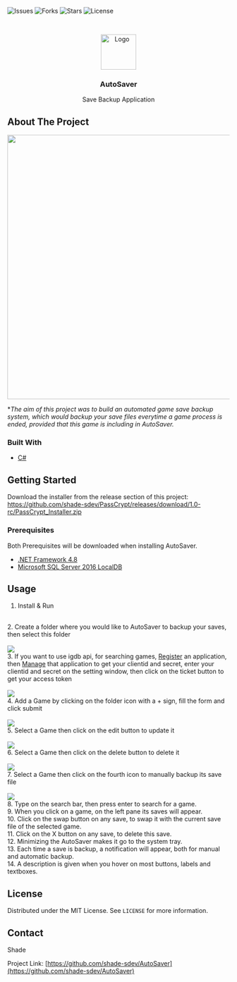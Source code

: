 <!--
*** Thanks for checking out the Best-README-Template. If you have a suggestion
*** that would make this better, please fork the repo and create a pull request
*** or simply open an issue with the tag "enhancement".
*** Thanks again! Now go create something AMAZING! :D
***
***
***
*** To avoid retyping too much info. Do a search and replace for the following:
*** github_username, repo_name, twitter_handle, email, project_title, project_description
-->



<!-- PROJECT SHIELDS -->
<!--
*** I'm using markdown "reference style" links for readability.
*** Reference links are enclosed in brackets [ ] instead of parentheses ( ).
*** See the bottom of this document for the declaration of the reference variables
*** for contributors-url, forks-url, etc. This is an optional, concise syntax you may use.
*** https://www.markdownguide.org/basic-syntax/#reference-style-links
-->
![Issues](https://img.shields.io/github/issues/shade-sdev/AutoSaver)
![Forks](https://img.shields.io/github/forks/shade-sdev/AutoSaver)
![Stars](https://img.shields.io/github/stars/shade-sdev/AutoSaver)
![License](https://img.shields.io/github/license/shade-sdev/AutoSaver)



<!-- PROJECT LOGO -->
<br />
<p align="center">
  <a href="https://github.com/shade-sdev/AutoSaver">
    <img src="https://i.imgur.com/Dfx3Omn.png" alt="Logo" width="80" height="80">
  </a>

  <h3 align="center">AutoSaver</h3>

  <p align="center">
    Save Backup Application
    <br />
 
  </p>
</p>



<!-- ABOUT THE PROJECT -->
## About The Project

<img src="https://i.imgur.com/c7QDEKo.png" width="1200px" height="600px">

**The aim of this project was to build an automated game save backup system, which would backup your save files everytime a game process is ended, provided that this game is including in AutoSaver.*


### Built With

* [C#](https://docs.microsoft.com/en-us/dotnet/csharp/)




<!-- GETTING STARTED -->
## Getting Started

Download the installer from the release section of this project: https://github.com/shade-sdev/PassCrypt/releases/download/1.0-rc/PassCrypt_Installer.zip

### Prerequisites

Both Prerequisites will be downloaded when installing AutoSaver.
* [.NET Framework 4.8](https://download.visualstudio.microsoft.com/download/pr/7afca223-55d2-470a-8edc-6a1739ae3252/abd170b4b0ec15ad0222a809b761a036/ndp48-x86-x64-allos-enu.exe)
* [Microsoft SQL Server 2016 LocalDB](https://download.microsoft.com/download/4/1/A/41AD6EDE-9794-44E3-B3D5-A1AF62CD7A6F/sql16_sp2_dlc/en-us/SqlLocalDB.msi)


<!-- USAGE EXAMPLES -->
## Usage

1. Install & Run
<br>
2. Create a folder where you would like to AutoSaver to backup your saves, then select this folder<br><br> <img src="https://i.imgur.com/jwTKfdm.png">
<br>
3. If you want to use igdb api, for searching games, <a href="https://dev.twitch.tv/console/apps/create" target="_blank">Register</a> an application, then <a href="https://dev.twitch.tv/console/apps" target="_blank">Manage</a> that application to get your clientid and secret, enter your clientid and secret on the setting window, then click on the ticket button to get your access token <br><br>  <img src="https://i.imgur.com/LfxlSiX.png">
<br>
4. Add a Game by clicking on the folder icon with a + sign, fill the form and click submit <br><br>  <img src="https://i.imgur.com/VWlRuRX.png">
<br>
5. Select a Game then click on the edit button to update it <br><br> <img src="https://i.imgur.com/T8tWwyU.png">
<br>
6. Select a Game then click on the delete button to delete it <br><br> <img src="https://i.imgur.com/mcxMKLc.png.png">
<br>
7. Select a Game then click on the fourth icon to manually backup its save file <br><br> <img src="https://i.imgur.com/WAlCwwv.png">
<br>
8. Type on the search bar, then press enter to search for a game.
<br>
9. When you click on a game, on the left pane its saves will appear.
<br>
10. Click on the swap button on any save, to swap it with the current save file of the selected game.
<br> 
11. Click on the X button on any save, to delete this save.
<br>
12. Minimizing the AutoSaver makes it go to the system tray.
<br>
13. Each time a save is backup, a notification will appear, both for manual and automatic backup.<br>
14. A description is given when you hover on most buttons, labels and textboxes.<br>





<!-- LICENSE -->
## License

Distributed under the MIT License. See `LICENSE` for more information.



<!-- CONTACT -->
## Contact

Shade 

Project Link: [https://github.com/shade-sdev/AutoSaver](https://github.com/shade-sdev/AutoSaver)










